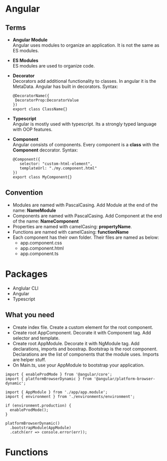# Angular  

## Terms  
* **Angular Module**    
  Angular uses modules to organize an application. It is not the same as ES modules.  
  
* **ES Modules**  
  ES modules are used to organize code.  
  
* **Decorator**  
  Decorators add additional functionality to classes. In angular it is the MetaData. Angular has built in decorators. Syntax:  
   ```
   @DecoratorName({  
    DecoratorProp:DecoratorValue  
   })  
   export class ClassName{}
   ```  
   
* **Typescript**  
  Angular is mostly used with typescript. Its a strongly typed language with OOP features.  
  
* **Component**  
  Angular consists of components. Every component is a **class** with the **Component** decorator. Syntax:  
   ```
   @Component({  
      selector: "custom-html-element",  
      templateUrl: "./my.component.html"  
   })  
   export class MyComponent{}
   ```
   
## Convention  
* Modules are named with PascalCasing. Add Module at the end of the name: **NameModule**
* Components are named with PascalCasing. Add Component at the end of the name: **NameComponent**
* Properties are named with camelCasing: **propertyName**. 
* Functions are named with camelCasing: **functionName**
* Each component has their own folder. Their files are named as below:    
  * app.component.css  
  * app.component.html  
  * app.component.ts  

# Packages
 * Anglular CLI  
 * Angular  
 * Typescript  

## What you need
 * Create index file. Create a custom element for the root component.
 * Create root AppComponent. Decorate it with Component tag. Add selector and template.
 * Create root AppModule. Decorate it with NgModule tag. Add declarations, imports and boostrap. Bootstrap is the root component. Declarations are the list of components that the module uses. Imports are helper stuff.
 * On Main.ts, use your AppModule to bootstrap your application.
 ```
 import { enableProdMode } from '@angular/core';
 import { platformBrowserDynamic } from '@angular/platform-browser-dynamic';

 import { AppModule } from './app/app.module';
 import { environment } from './environments/environment';

 if (environment.production) {
   enableProdMode();
 }

 platformBrowserDynamic()
   .bootstrapModule(AppModule)
   .catch(err => console.error(err));

 ```
# Functions  

    

